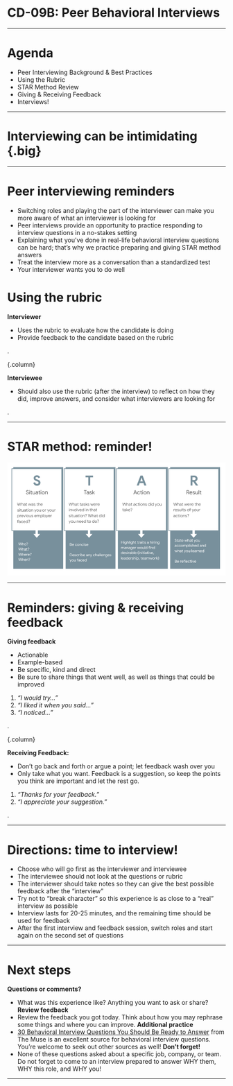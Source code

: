 # CD-09B: Peer Behavioral Interviews

<!--
Much like our peer technical interviews, today we’re going to apply what we learned in our behavioral interview session by conducting and experiencing peer interviews. 

As with peer technical interviews, today’s session is designed to give you the opportunity to interview AND be interviewed. This time we’ll be using behavioral interview questions, so it will be a bit of a different experience. The STAR method bank you created after our last session will definitely serve you well in this one, though we will ask you not to bring it to your peer interview so we can more completely model a real-life interview scenario.

Even when you apply for technical roles, you are very likely to get at least some behavioral interview questions so an employer can discern what it would be like to work with you. While this makes interview prep more demanding for technical folks like you than non-technical folks, it’s worth it to come to your interviews fully prepared.

Let’s get started!
-->

---

# Agenda

* Peer Interviewing Background & Best Practices
* Using the Rubric
* STAR Method Review
* Giving & Receiving Feedback
* Interviews!

<!--
We’ll start by going over some best practices and the rubric we’ll use, which is different from the last one. We’ll also review the STAR Method, which you’ll be applying in your interview answers. Finally we’ll go over some reminders for giving and receiving feedback meaningfully before diving into the interviews.
-->

---

# Interviewing can be intimidating {.big}

<!--
I want to reiterate that many people struggle with nerves and maybe even some dread when it comes to interviewing. Today’s session is to provide additional interview practice to help it all feel less intimidating in real-life interviews. 
-->

---

# Peer interviewing reminders

* Switching roles and playing the part of the interviewer can make you more aware of what an interviewer is looking for
* Peer interviews provide an opportunity to practice responding to interview questions in a no-stakes setting
* Explaining what you’ve done in real-life behavioral interview questions can be hard; that’s why we practice preparing and giving STAR method answers
* Treat the interview more as a conversation than a standardized test
* Your interviewer wants you to do well

<!--
Let’s go over some peer interview reminders that we discussed last time.
[Ask a student to read one or all of these reminders aloud.]
Does anyone have questions about these?
-->

# Using the rubric

**Interviewer**

* Uses the rubric to evaluate how the candidate is doing
* Provide feedback to the candidate based on the rubric

.

{.column}

**Interviewee**

* Should also use the rubric (after the interview) to reflect on how they did, improve answers, and consider what interviewers are looking for

.

<!--
Similar to our technical interviews, today’s activity will have an “interviewer” and “interviewee,” each with a different set of questions, and you will take turns interviewing one another and giving feedback for 35 minutes.

The interviewer will be provided a rubric — slightly different from the last one —  to help evaluate the interviewee. By using the basic rubric on the back of this page to measure your mock candidate’s answers, you can also start to understand how your future interviewers will be evaluating your own answers. The rubric will help the interviewer give feedback.
-->

---

# STAR method: reminder!

![](res/behavioralinterview01.png)

<!--
Remember from our last session that the best responses to behavioral interview questions are organized along the STAR method format. In the 1-2 minutes in which you’re responding to a behavioral interview question, you should format your answer using the STAR method: describe the situation, the task or tasks, the actions you took, and the result. Most behavioral interview questions start with “Tell me about a time when…” or “Describe a time when…” so interviewers are explicitly looking for you to tell a true story about your past academic or professional experiences. Practicing your stories — like we will today —- in this order and keeping this framework in your head will help you deliver more effective, organized answers in interviews. 
-->

---

# Reminders: giving & receiving feedback

**Giving feedback**
 
* Actionable
* Example-based
* Be specific, kind and direct
* Be sure to share things that went well, as well as things that could  be improved

1. *“I would try…”* 
1. *“I liked it when you said…”*
1. *“I noticed…”*

.

{.column}

**Receiving Feedback:**

* Don’t go back and forth or argue a point; let feedback wash over you
* Only take what you want. Feedback is a suggestion, so keep the points you think are important and let the rest go.

1. *“Thanks for your feedback.”*
1. *“I appreciate your suggestion.”*

.

<!--
The interviewer will provide feedback. Take a minute to gather your thoughts, and then make sure feedback is actionable, meaning that the interviewee can take an action to improve. You should also give an explicit example, especially of exact phrasing on answers that can be improved. Be sure to be as specific as possible, be kind, and be direct (but not mean). Also mention what went well, not only what could be improved. Try using the phrases here to give feedback. The interviewee should also take notes on feedback. 

When receiving feedback, remember feedback is a gift. It’s a way for people to show investment in you. At the same time, you only need to take what you want from it. Don’t dispute what your interviewer tells you. Go over feedback on your own and see where you need more practice or might improve.
-->

---

# Directions: time to interview!

* Choose who will go first as the interviewer and interviewee
* The interviewee should not look at the questions or rubric
* The interviewer should take notes so they can give the best possible feedback after the “interview”
* Try not to “break character” so this experience is as close to a “real” interview as possible 
* Interview lasts for 20-25 minutes, and the remaining time should be used for feedback
* After the first interview and feedback session, switch roles and start again on the second set of questions

<!--
After we go over these instructions, I’ll assign your partner and we’ll get started! 

First, you’ll head to a quiet part of the building or [insert another place] and then choose who will go first as the interviewee between the two of you. The interviewee should NOT look at the questions until it’s their turn to interview. One person’s questions are on the front of the handout I’m about to give you, and the other person’s questions are on the back. The interviewer should take notes so they give the most helpful feedback after the interview. Do your best not to break character. 

The interview should last for 20-25 minutes, and the remaining time should be used for feedback. After the interview and feedback, switch roles and begin on the second set of questions. 

You have 70 total minutes and need to hold yourselves accountable for timing and switching roles. Again, please use this time wisely to create an interview experience and get feedback.

What questions do you have before we get started?

[Divide students up into pairs that have been determined based on similar technical skill level.]

[Pass out CD-09B: Peer Behavioral Interview Questions Handout, assigning each student a set of questions by either handing them 

See you all back here at ____!

[Keep this slide up while students are dispersed interviewing, and progress to the next slide when they return.]
-->

---

# Next steps

**Questions or comments?**
* What was this experience like? Anything you want to ask or share?
**Review feedback**
* Review the feedback you got today. Think about how you may rephrase some things and where you can improve.
**Additional practice**
* [30 Behavioral Interview Questions You Should Be Ready to Answer](https://www.themuse.com/advice/30-behavioral-interview-questions-you-should-be-ready-to-answer) from The Muse is an excellent source for behavioral interview questions. You’re welcome to seek out other sources as well!
**Don’t forget!**
* None of these questions asked about a specific job, company, or team. Do not forget to come to an interview prepared to answer WHY them, WHY this role, and WHY you!

<!--
[Project this slide when everyone is back in the classroom after interviewing.]

Thank you all so much for participating in two back-to-back interviews! What was this experience like? Is there anything you’d like to comment on regarding either interviewing or being interviewed? 

[Solicit student contributions, and respond to each.]

Before we close out, I encourage you to review the feedback you received today from your partner. Consider revisiting some of your answers while they’re fresh in your mind and maybe writing out improved ones to reference for next time. 

If you’d like additional practice interviewing, I’ll be passing out a second set of interview questions and suggest choosing a different partner to diversity the interview experience.

[Pass out CD-09B: Peer Behavioral Interview Questions (B) to students.]

I hope you remember this from the technical interviews, but please don’t forget to come to an interview prepared  to answer why you’re interested in that role and that company. These answers should be very specific. Also be prepared  to answer why they should choose you. Don’t underestimate the power of enthusiasm here. People are proud of where they work and want other people to feel the same way!
-->

---

